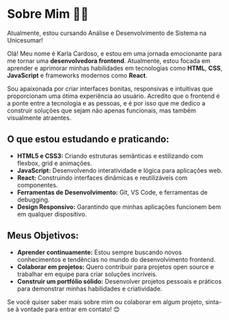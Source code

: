 # Sobre Mim 👩‍💻
Atualmente, estou cursando Análise e Desenvolvimento de Sistema na Unicesumar!

Olá! Meu nome é Karla Cardoso, e estou em uma jornada emocionante para me tornar uma **desenvolvedora frontend**. Atualmente, estou focada em aprender e aprimorar minhas habilidades em tecnologias como **HTML**, **CSS**, **JavaScript** e frameworks modernos como **React**. 

Sou apaixonada por criar interfaces bonitas, responsivas e intuitivas que proporcionam uma ótima experiência ao usuário. Acredito que o frontend é a ponte entre a tecnologia e as pessoas, e é por isso que me dedico a construir soluções que sejam não apenas funcionais, mas também visualmente atraentes.

## O que estou estudando e praticando:
- **HTML5 e CSS3:** Criando estruturas semânticas e estilizando com flexbox, grid e animações.
- **JavaScript:** Desenvolvendo interatividade e lógica para aplicações web.
- **React:** Construindo interfaces dinâmicas e reutilizáveis com componentes.
- **Ferramentas de Desenvolvimento:** Git, VS Code, e ferramentas de debugging.
- **Design Responsivo:** Garantindo que minhas aplicações funcionem bem em qualquer dispositivo.

## Meus Objetivos:
- **Aprender continuamente:** Estou sempre buscando novos conhecimentos e tendências no mundo do desenvolvimento frontend.
- **Colaborar em projetos:** Quero contribuir para projetos open source e trabalhar em equipe para criar soluções incríveis.
- **Construir um portfólio sólido:** Desenvolver projetos pessoais e práticos para demonstrar minhas habilidades e criatividade.


Se você quiser saber mais sobre mim ou colaborar em algum projeto, sinta-se à vontade para entrar em contato! 😊
